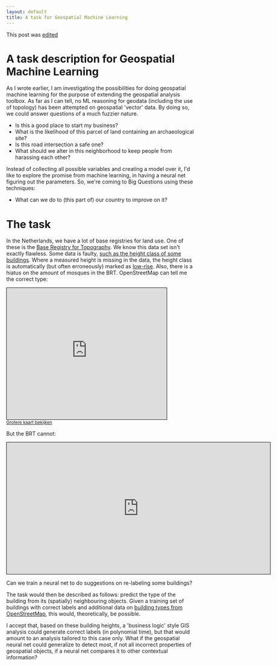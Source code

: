 ```yaml
---
layout: default
title: A task for Geospatial Machine Learning
---
```


This post was [edited](https://github.com/reinvantveer/reinvantveer.github.io/commits/master/_posts/2017-06-22-geospatial-ml-task.md)

# A task description for Geospatial Machine Learning

As I wrote earlier, I am investigating the possibilities for doing geospatial machine learning for the purpose of extending the geospatial analysis toolbox. As far as I can tell, no ML reasoning for geodata (including the use of topology) has been attempted on geospatial 'vector' data. By doing so, we could answer questions of a much fuzzier nature. 
* Is this a good place to start my business? 
* What is the likelihood of this parcel of land containing an archaeological site? 
* Is this road intersection a safe one? 
* What should we alter in this neighborhood to keep people from harassing each other? 

Instead of collecting all possible variables and creating a model over it, I'd like to explore the promise from machine learning, in having a neural net figuring out the parameters. So, we're coming to Big Questions using these techniques:
* What can we do to (this part of) our country to improve on it? 

# The task
In the Netherlands, we have a lot of base registries for land use. One of these is the [Base Registry for Topography](https://brt.basisregistraties.overheid.nl). We know this data set isn't exactly flawless. Some data is faulty, [such as the height class of some buildings](https://data.labs.pdok.nl/stories/brt-hoogteklasse/). Where a measured height is missing in the data, the height class is automatically (but often erroneously) marked as [low-rise](https://en.wikipedia.org/wiki/Low-rise). Also, there is a hiatus on the amount of mosques in the BRT. OpenStreetMap can tell me the correct type:

<iframe width="425" height="350" frameborder="0" scrolling="no" marginheight="0" marginwidth="0" src="http://www.openstreetmap.org/export/embed.html?bbox=6.198330223560334%2C52.14166168660521%2C6.200840771198274%2C52.14270036478947&amp;layer=mapnik" style="border: 1px solid black"></iframe>
<br/><small><a href="https://www.openstreetmap.org/#map=19/52.14218/6.19959">Grotere kaart bekijken</a></small>

But the BRT cannot:
<iframe width="700" height="350" frameborder="0" scrolling="auto" marginheight="0" marginwidth="0" src="https://brt.basisregistraties.overheid.nl/top10nl/doc/gebouw/117740482" style="border: 1px solid black"></iframe>
 
 Can we train a neural net to do suggestions on re-labeling some buildings?
 
 The task would then be described as follows: predict the type of the building from its (spatially) neighbouring objects. Given a training set of buildings with correct labels and additional data on [building types from OpenStreetMap](https://download.geofabrik.de/europe/netherlands.html), this would, theoretically, be possible.
 
I accept that, based on these building heights, a 'business logic' style GIS analysis could generate correct labels (in polynomial time), but that would amount to an analysis tailored to this case only. What if the geospatial neural net could generalize to detect most, if not all incorrect properties of geospatial objects, if a neural net compares it to other contextual information? 